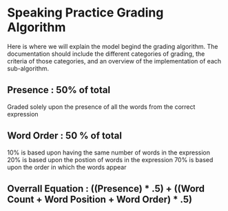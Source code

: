 # Speaking Practice Grading Algorithm
Here is where we will explain the model begind the grading algorithm.
The documentation should include the different categories of grading, the criteria of those categories, and an overview of the implementation of each sub-algorithm.

## Presence : 50% of total
Graded solely upon the presence of all the words from the correct expression

## Word Order : 50 % of total
10% is based upon having the same number of words in the expression
20% is based upon the postion of words in the expression
70% is based upon the order in which the words appear

## Overrall Equation : ((Presence) * .5) + ((Word Count + Word Position + Word Order) * .5)
